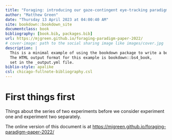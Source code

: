 ```yaml
--- 
title: "Foraging: introducing our gaze-contingent eye-tracking paradigm for studying foraging"
author: "Matthew Green"
date: "Thursday 13 April 2023 at 04:00:40 AM"
site: bookdown::bookdown_site
documentclass: book
bibliography: [book.bib, packages.bib]
url: https://mjgreen.github.io/foraging-paradigm-paper-2022/
# cover-image: path to the social sharing image like images/cover.jpg
description: |
  This is a minimal example of using the bookdown package to write a book.
  The HTML output format for this example is bookdown::bs4_book,
  set in the _output.yml file.
biblio-style: apalike
csl: chicago-fullnote-bibliography.csl
---
```


# First things first

Things about the series of two experiments before we consider experiment one and experiment two separately.



The online version of this document is at https://mjgreen.github.io/foraging-paradigm-paper-2022/
